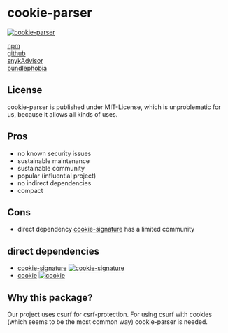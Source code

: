 # cookie-parser

[![cookie-parser](https://snyk.io/advisor/npm-package/cookie-parser/badge.svg)](https://snyk.io/advisor/npm-package/cookie-parser)

[npm](https://www.npmjs.com/package/cookie-signature) <br>
[github](https://github.com/tj/node-cookie-signature) <br>
[snykAdvisor](https://snyk.io/advisor/npm-package/cookie-parser) <br>
[bundlephobia](https://bundlephobia.com/package/cookie-parser@1.4.6)

## License
cookie-parser is published under MIT-License, which is unproblematic for us, because it allows all kinds of uses.

## Pros
* no known security issues
* sustainable maintenance
* sustainable community
* popular (influential project)
* no indirect dependencies
* compact

## Cons
* direct dependency [cookie-signature](https://snyk.io/advisor/npm-package/cookie-signature) has a limited community

## direct dependencies
* [cookie-signature](https://snyk.io/advisor/npm-package/cookie-signature) [![cookie-signature](https://snyk.io/advisor/npm-package/cookie-signature/badge.svg)](https://snyk.io/advisor/npm-package/cookie-signature)
* [cookie](https://snyk.io/advisor/npm-package/cookie) [![cookie](https://snyk.io/advisor/npm-package/cookie/badge.svg)](https://snyk.io/advisor/npm-package/cookie)

## Why this package?
Our project uses csurf for csrf-protection. For using csurf with cookies (which seems to be the most common way) cookie-parser is needed.